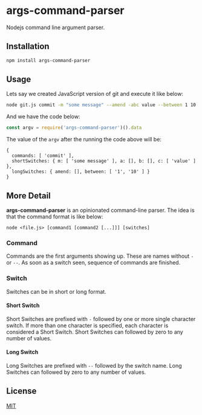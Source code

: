 # args-command-parser

Nodejs command line argument parser.

## Installation

```bash
npm install args-command-parser
```

## Usage

Lets say we created JavaScript version of git and execute it like below:

```bash
node git.js commit -m "some message" --amend -abc value --between 1 10
```

And we have the code below:

```js
const argv = require('args-command-parser')().data
```

The value of the `argv` after the running the code above will be:

```
{
  commands: [ 'commit' ],
  shortSwitches: { m: [ 'some message' ], a: [], b: [], c: [ 'value' ] },
  longSwitches: { amend: [], between: [ '1', '10' ] }
}
```

## More Detail

**args-command-parser** is an opinionated command-line parser. The idea is that the command format is like below:

```
node <file.js> [command1 [command2 [...]]] [switches]
```

### Command

Commands are the first arguments showing up. These are names without `-` or `--`. As soon as a switch seen, sequence of commands are finished.

### Switch

Switches can be in short or long format.

#### Short Switch

Short Switches are prefixed with `-` followed by one or more single character switch. If more than one character is specified, each character is considered a Short Switch. Short Switches can followed by zero to any number of values.

#### Long Switch

Long Switches are prefixed with `--` followed by the switch name. Long Switches can followed by zero to any number of values.

## License

[MIT](https://choosealicense.com/licenses/mit/)
